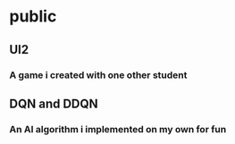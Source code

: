 # public
## UI2
### A game i created with one other student

## DQN and DDQN
### An AI algorithm i implemented on my own for fun
